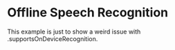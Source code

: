 # Offline Speech Recognition

This example is just to show a weird issue with .supportsOnDeviceRecognition.
